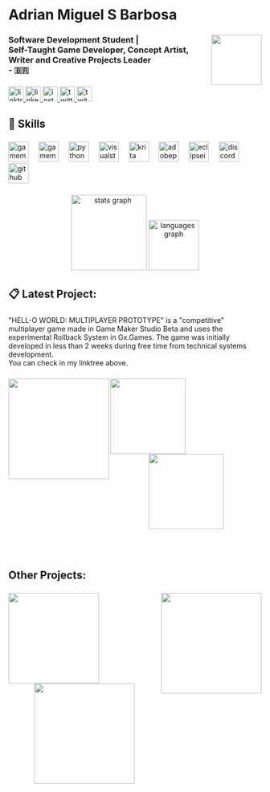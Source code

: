 <h1 align="left">Adrian Miguel S Barbosa</h1>

###

<img align="right" height="100" src="https://i.postimg.cc/3xM0zFDj/Sharpgear-Group-Logo.png"  />

###

<h3 align="left">Software Development Student |  <br>Self-Taught Game Developer, Concept Artist, Writer and Creative Projects Leader<br> - 🇧🇷</h3>

###

<div align="left">
  <a href="https://linktr.ee/4driN" target="_blank">
    <img src="https://img.shields.io/static/v1?message=Linktree&logo=linktree&label=&color=1de9b6&logoColor=white&labelColor=&style=for-the-badge" height="30" alt="linktree logo"  />
  </a>
  <a href="https://www.linkedin.com/in/adrian-m-barbosa-b84b06271/" target="_blank">
    <img src="https://img.shields.io/static/v1?message=LinkedIn&logo=linkedin&label=&color=0077B5&logoColor=white&labelColor=&style=for-the-badge" height="30" alt="linkedin logo"  />
  </a>
  <a href="https://www.instagram.com/4drianbarbos4" target="_blank">
    <img src="https://img.shields.io/static/v1?message=Instagram&logo=instagram&label=&color=E4405F&logoColor=white&labelColor=&style=for-the-badge" height="30" alt="instagram logo"  />
  </a>
  <a href="https://x.com/4drianbarbos4" target="_blank">
    <img src="https://img.shields.io/static/v1?message=Twitter&logo=twitter&label=&color=1DA1F2&logoColor=white&labelColor=&style=for-the-badge" height="30" alt="twitter logo"  />
  </a>
  <a href="https://www.twitch.tv/adrin_00" target="_blank">
    <img src="https://img.shields.io/static/v1?message=Twitch&logo=twitch&label=&color=9146FF&logoColor=white&labelColor=&style=for-the-badge" height="30" alt="twitch logo"  />
  </a>
</div>

###

<h2 align="left">🦾 Skills</h2>

###

<div align="left">
  <img src="https://i.postimg.cc/rmB6Ldy0/gmlogo.png" height="40" alt="gamemakerstudio logo"  />
  <img width="12" />
  <img src="https://i.postimg.cc/Xqf025G8/gmbetalogo.png" height="40" alt="gamemakerstudiobeta logo"  />
  <img width="12" />
  <img src="https://cdn.jsdelivr.net/gh/devicons/devicon/icons/python/python-original.svg" height="40" alt="python logo"  />
  <img width="12" />
  <img src="https://cdn.jsdelivr.net/gh/devicons/devicon/icons/visualstudio/visualstudio-plain.svg" height="40" alt="visualstudio logo"  />
  <img width="12" />
  <img src="https://i.postimg.cc/v8fM8JqV/kritaicon.png" height="40" alt="krita logo"  />
  <img width="12" />
  <img src="https://skillicons.dev/icons?i=ps" height="40" alt="adobephotoshop logo"  />
  <img width="12" />
  <img src="https://cdn.simpleicons.org/eclipseide/2C2255" height="40" alt="eclipseide logo"  />
  <img width="12" />
  <img src="https://cdn.simpleicons.org/discord/5865F2" height="40" alt="discord logo"  />
  <img width="12" />
  <img src="https://skillicons.dev/icons?i=github" height="40" alt="github logo"  />
</div>

###

<div align="center">
  <img src="https://github-readme-stats.vercel.app/api?username=4driN&hide_title=false&hide_rank=false&show_icons=true&include_all_commits=true&count_private=true&disable_animations=false&theme=codeSTACKr&locale=en&hide_border=false&order=1" height="150" alt="stats graph"  />
  <img src="https://github-readme-stats.vercel.app/api/top-langs?username=4driN&locale=en&hide_title=false&layout=compact&card_width=320&langs_count=5&theme=codeSTACKr&hide_border=false&order=2" height="100" alt="languages graph"  />
</div>

###

<h2 align="left">📋 Latest Project:</h2>

###

<p align="left">"HELL-O WORLD: MULTIPLAYER PROTOTYPE" is a "competitive" multiplayer game made in Game Maker Studio Beta and uses the experimental Rollback System in Gx.Games. The game was initially developed in less than 2 weeks during free time from technical systems development.<br>You can check in my linktree above.</p>

###

<img align="left" height="200" src="https://i.postimg.cc/yNRqWbCk/HELL-O-WORLD-ICON.png"  />

###

<img align="left" height="150" src="https://i.postimg.cc/mkrjPf3G/image.png"  />

###

<div align="center">
  <img height="150" src="https://i.postimg.cc/zXnRZPYz/H0W-imgs.gif"  />
</div>

###

<br clear="both">

<h1 align="left"></h1>

###

<h2 align="left">Other Projects:</h2>

###

<img align="left" height="180" src="https://i.postimg.cc/3xM0zFDj/Sharpgear-Group-Logo.png"  />

###

<img align="right" height="200" src="https://i.postimg.cc/j56G4n5T/dt.webp"  />

###

<div align="center">
  <img height="200" src="https://i.postimg.cc/vBRszdtr/snl-png.png"  />
</div>

###
